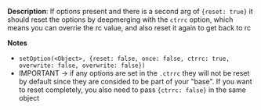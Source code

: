 __Description__: If options present and there is a second arg of `{reset: true}` it should reset the options by deepmerging with the `ctrrc` option, which means you can overrie the rc value, and also reset it again to get back to rc

__Notes__

+ `setOption(<Object>, {reset: false, once: false, ctrrc: true, overwrite: false, overwrite: false})`
+ IMPORTANT -> if any options are set in the `.ctrrc` they will not be reset by default since they are consided to be part of your "base". If you want to reset completely, you also need to pass `{ctrrc: false}` in the same object